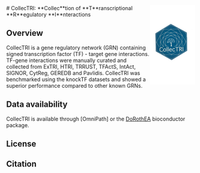 <img src="man/figures/CollecTRI_logo_tmp.png" align="right" width="120" />
# CollecTRI: **Collec**tion of **T**ranscriptional **R**egulatory **I**nteractions 

<!-- badges: start -->
<!-- badges: end -->

## Overview
CollecTRI is a gene regulatory network (GRN) containing signed transcription factor
(TF) - target gene interactions. TF-gene interactions were manually curated and 
collected from ExTRI, HTRI, TRRUST, TFActS, IntAct, SIGNOR, CytReg, GEREDB and 
Pavlidis. CollecTRI was benchmarked using the knockTF datasets and showed a
superior performance compared to other known GRNs.


## Data availability 

CollecTRI is available through 
[OmniPath] or the 
[DoRothEA](http://bioconductor.org/packages/release/data/experiment/html/dorothea.html) 
bioconductor package.

## License


## Citation
> 
